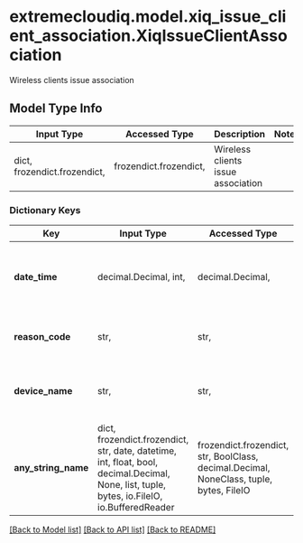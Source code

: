 # extremecloudiq.model.xiq_issue_client_association.XiqIssueClientAssociation

Wireless clients issue association

## Model Type Info
Input Type | Accessed Type | Description | Notes
------------ | ------------- | ------------- | -------------
dict, frozendict.frozendict,  | frozendict.frozendict,  | Wireless clients issue association | 

### Dictionary Keys
Key | Input Type | Accessed Type | Description | Notes
------------ | ------------- | ------------- | ------------- | -------------
**date_time** | decimal.Decimal, int,  | decimal.Decimal,  | The time and date when the issue when issue occurred | [optional] value must be a 64 bit integer
**reason_code** | str,  | str,  | The reason why the problem occurred. | [optional] 
**device_name** | str,  | str,  | The device name to which client was connected | [optional] 
**any_string_name** | dict, frozendict.frozendict, str, date, datetime, int, float, bool, decimal.Decimal, None, list, tuple, bytes, io.FileIO, io.BufferedReader | frozendict.frozendict, str, BoolClass, decimal.Decimal, NoneClass, tuple, bytes, FileIO | any string name can be used but the value must be the correct type | [optional]

[[Back to Model list]](../../README.md#documentation-for-models) [[Back to API list]](../../README.md#documentation-for-api-endpoints) [[Back to README]](../../README.md)


